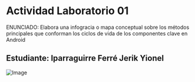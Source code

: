 # Actividad Laboratorio 01
ENUNCIADO: Elabora una infogracia o mapa conceptual sobre los métodos principales que conforman los ciclos de vida de los componentes clave en Android
## Estudiante: Iparraguirre Ferré Jerik Yionel
![Image](https://github.com/user-attachments/assets/e01b9c8b-9d20-4ee4-8590-c5a1a97b96d4)
